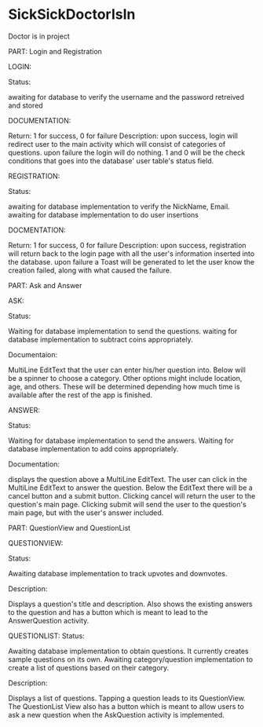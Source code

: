 SickSickDoctorIsIn
==================

Doctor is in project

PART: Login and Registration

LOGIN: 

Status:

  awaiting for database to verify the username and the password retreived and stored
  
DOCUMENTATION:

Return: 1 for success, 0 for failure
Description: upon success, login will redirect user to the main activity
which will consist of categories of questions. upon failure the login will do
nothing. 1 and 0 will be the check conditions that goes into the database'
user table's status field.
  
REGISTRATION:

Status:

  awaiting for database implementation to verify the NickName, Email. 
  awaiting for database implementation to do user insertions
  
DOCMENTATION:

Return: 1 for success, 0 for failure
Description: upon success, registration will return back to the login page
with all the user's information inserted into the database. upon failure
a Toast will be generated to let the user know the creation failed, along
with what caused the failure.

PART: Ask and Answer

ASK:

Status:

  Waiting for database implementation to send the questions.
  waiting for database implementation to subtract coins appropriately.
  
Documentaion:

  MultiLine EditText that the user can enter his/her question into. Below will be a spinner to choose a category. Other options might include location, age, and others. These will be determined depending how much time is available after the rest of the app is finished.
  
ANSWER:

Status:

  Waiting for database implementation to send the answers.
  Waiting for database implementation to add coins appropriately.
  
Documentation:

  displays the question above a MultiLine EditText. The user can click in the MultiLine EditText to answer the question. Below the EditText there will be a cancel button and a submit button. Clicking cancel will return the user to the question's main page. Clicking submit will send the user to the question's main page, but with the user's answer included.
  
PART: QuestionView and QuestionList 

QUESTIONVIEW: 

Status:

  Awaiting database implementation to track upvotes and downvotes.

Description:

  Displays a question's title and description. Also shows the existing answers to the question and has a button which is meant to lead to the AnswerQuestion activity.
  
QUESTIONLIST:
Status:

  Awaiting database implementation to obtain questions. It currently creates sample questions on its own.
  Awaiting category/question implementation to create a list of questions based on their category.

Description:

  Displays a list of questions. Tapping a question leads to its QuestionView. The QuestionList View also has a button which is meant to allow users to ask a new question when the AskQuestion activity is implemented.  
